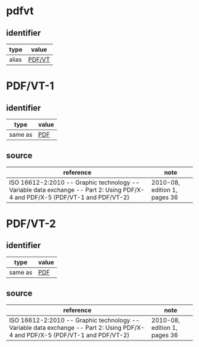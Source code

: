 # pdfvt

## identifier
| type              | value
| ----------------- | -----
| alias             | [PDF/VT](#pdf/vt)

# PDF/VT-1

## identifier
| type              | value
| ----------------- | -----
| same as           | [PDF](pdf.md)

## source
| reference | note
| --------- | ----
| ISO 16612-2:2010 -- Graphic technology -- Variable data exchange -- Part 2: Using PDF/X-4 and PDF/X-5 (PDF/VT-1 and PDF/VT-2) | 2010-08, edition 1, pages 36

# PDF/VT-2

## identifier
| type              | value
| ----------------- | -----
| same as           | [PDF](pdf.md)

## source
| reference | note
| --------- | ----
| ISO 16612-2:2010 -- Graphic technology -- Variable data exchange -- Part 2: Using PDF/X-4 and PDF/X-5 (PDF/VT-1 and PDF/VT-2) | 2010-08, edition 1, pages 36

